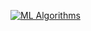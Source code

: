 [![ML Algorithms](https://drive.google.com/uc?export=view&id=1dELfUwz6c8ekw5cnQUXOy6SvjefJlbzG)](https://drive.google.com/file/d/1dELfUwz6c8ekw5cnQUXOy6SvjefJlbzG/view?usp=sharing)

